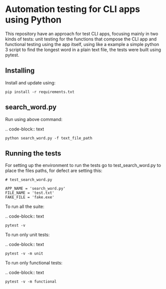 Automation testing for CLI apps using Python
============================================

This repository have an approach for test CLI apps, focusing mainly in two kinds of tests: unit testing for the functions that compose the CLI app and functional testing using the app itself, using like a example a simple python 3 script to find the longest word in a plain text file, the tests were built using pytest.

Installing
----------

Install and update using:

    pip install -r requirements.txt


search_word.py
--------------

Run using above command:

.. code-block:: text

    python search_word.py -f text_file_path


Running the tests
-----------------

For setting up the environment to run the tests go to test_search_word.py to place the files paths, for defect are setting this:


    # test_search_word.py

    APP_NAME = 'search_word.py' 
    FILE_NAME = 'test.txt'
    FAKE_FILE = 'fake.exe'

To run all the suite:

.. code-block:: text

    pytest -v

To run only unit tests:

.. code-block:: text

    pytest -v -m unit

To run only functional tests:

.. code-block:: text

    pytest -v -m functional